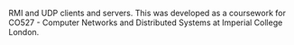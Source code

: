 RMI and UDP clients and servers. 
This was developed as a coursework for CO527 - Computer Networks and Distributed Systems at Imperial College London.
